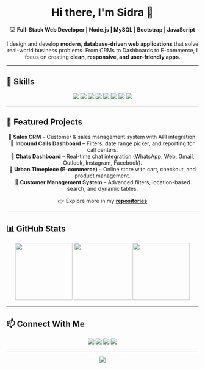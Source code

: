 <h1 align="center">Hi there, I'm Sidra 👋</h1>  

<p align="center">
💻 <b>Full-Stack Web Developer | Node.js | MySQL | Bootstrap | JavaScript</b>  
</p>

<p align="center">
I design and develop <b>modern, database-driven web applications</b> that solve real-world business problems.  
From CRMs to Dashboards to E-commerce, I focus on creating <b>clean, responsive, and user-friendly apps</b>.  
</p>

---

## 🚀 Skills  

<p align="center">
<img src="https://img.shields.io/badge/HTML5-E34F26?style=for-the-badge&logo=html5&logoColor=white"/>  
<img src="https://img.shields.io/badge/CSS3-1572B6?style=for-the-badge&logo=css3&logoColor=white"/>  
<img src="https://img.shields.io/badge/JavaScript-F7DF1E?style=for-the-badge&logo=javascript&logoColor=black"/>  
<img src="https://img.shields.io/badge/Bootstrap-7952B3?style=for-the-badge&logo=bootstrap&logoColor=white"/>  
<img src="https://img.shields.io/badge/Node.js-43853D?style=for-the-badge&logo=node.js&logoColor=white"/>  
<img src="https://img.shields.io/badge/Express.js-000000?style=for-the-badge&logo=express&logoColor=white"/>  
<img src="https://img.shields.io/badge/MySQL-005C84?style=for-the-badge&logo=mysql&logoColor=white"/>  
<img src="https://img.shields.io/badge/Git-F05032?style=for-the-badge&logo=git&logoColor=white"/>  
</p>

---

## 📂 Featured Projects  

<p align="center">
🔹 <b>Sales CRM</b> – Customer & sales management system with API integration. <br>
🔹 <b>Inbound Calls Dashboard</b> – Filters, date range picker, and reporting for call centers. <br>
🔹 <b>Chats Dashboard</b> – Real-time chat integration (WhatsApp, Web, Gmail, Outlook, Instagram, Facebook). <br>
🔹 <b>Urban Timepiece (E-commerce)</b> – Online store with cart, checkout, and product management. <br>
🔹 <b>Customer Management System</b> – Advanced filters, location-based search, and dynamic tables.  
</p>

<p align="center">
👉 Explore more in my <a href="https://github.com/Sidra-Yasmeen?tab=repositories"><b>repositories</b></a>  
</p>

---

## 📊 GitHub Stats  

<p align="center">
<img src="https://github-readme-stats.vercel.app/api?username=Sidra-Yasmeen&show_icons=true&theme=tokyonight" height="150"/>  
<img src="https://github-readme-stats.vercel.app/api/top-langs/?username=Sidra-Yasmeen&layout=compact&theme=tokyonight" height="150"/>  
<img src="https://streak-stats.demolab.com/?user=Sidra-Yasmeen&theme=tokyonight" height="150"/>  
</p>

---

## 📫 Connect With Me  

<p align="center">
<a href="https://www.freelancer.com/u/Sidra786bisma">
  <img src="https://img.shields.io/badge/Freelancer-29B2FE?style=for-the-badge&logo=freelancer&logoColor=white"/>
</a>  
<a href="https://www.upwork.com">
  <img src="https://img.shields.io/badge/Upwork-6FDA44?style=for-the-badge&logo=upwork&logoColor=white"/>
</a>  
<a href="https://linkedin.com">
  <img src="https://img.shields.io/badge/LinkedIn-0A66C2?style=for-the-badge&logo=linkedin&logoColor=white"/>
</a>  
<a href="mailto:your-email@example.com">
  <img src="https://img.shields.io/badge/Email-D14836?style=for-the-badge&logo=gmail&logoColor=white"/>
</a>  
</p>

---

<p align="center">
<img src="https://komarev.com/ghpvc/?username=Sidra-Yasmeen&color=blue&style=flat-square"/>  
</p>
